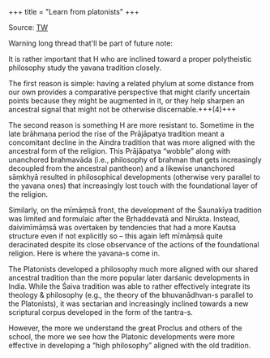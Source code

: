 +++
title = "Learn from platonists"
+++

Source: [TW](https://threadreaderapp.com/thread/1576296031746039809.html)


Warning long thread that'll be part of future note:

It is rather important that H who are inclined toward a proper polytheistic philosophy study the yavana tradition closely. 

The first reason is simple: having a related phylum at some distance from our own provides a comparative perspective that might clarify uncertain points because they might be augmented in it, or they help sharpen an ancestral signal that might not be otherwise discernable.+++(4)+++ 

The second reason is something H are more resistant to. Sometime in the late brāhmaṇa period the rise of the Prājāpatya tradition meant a concomitant decline in the Aindra tradition that was more aligned with the ancestral form of the religion. This Prājāpatya “wobble” along with unanchored brahmavāda (i.e., philosophy of brahman that gets increasingly decoupled from the ancestral pantheon) and a likewise unanchored sāṃkhyā resulted in philosophical developments (otherwise very parallel to the yavana ones) that increasingly lost touch with the foundational layer of the religion. 

Similarly, on the mīmāṃsā front, the development of the Śaunakīya tradition was limited and formulaic after the Bṛhaddevatā and Nirukta. Instead, daivimīmāṃsā was overtaken by tendencies that had a more Kautsa structure even if not explicitly so – this again left mīmāṃsā quite deracinated despite its close observance of the actions of the foundational religion. Here is where the yavana-s come in. 

The Platonists developed a philosophy much more aligned with our shared ancestral tradition than the more popular later darśanic developments in India. While the Śaiva tradition was able to rather effectively integrate its theology & philosophy (e.g., the theory of the bhuvanādhvan-s parallel to the Platonists), it was sectarian and increasingly inclined towards a new scriptural corpus developed in the form of the tantra-s. 

However, the more we understand the great Proclus and others of the school, the more we see how the Platonic developments were more effective in developing a “high philosophy” aligned with the old tradition. 